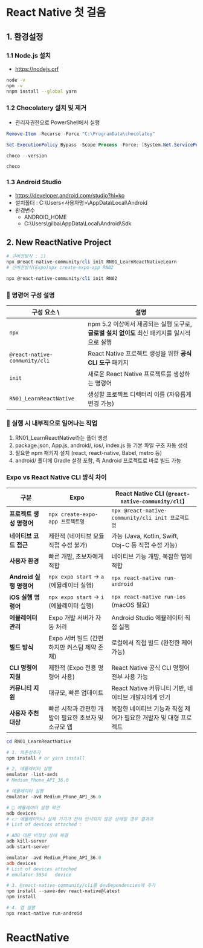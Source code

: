 # React Native 첫 걸음
## 1. 환경설정
### 1.1 Node.js 설치
* https://nodejs.orf
```bash
node -v
npm -v
nnpm install --global yarn
```

### 1.2 Chocolatery 설치 및 제거
* 관리자권한으로 PowerShell에서 실행

```powershell
Remove-Item -Recurse -Force "C:\ProgramData\chocolatey"

Set-ExecutionPolicy Bypass -Scope Process -Force; [System.Net.ServicePointManager]::SecurityProtocol = [System.Net.ServicePointManager]::SecurityProtocol -bor 3072; iex ((New-Object System.Net.WebClient).DownloadString('https://community.chocolatey.org/install.ps1'))

choco --version

choco
```

### 1.3 Android Studio
* https://developer.android.com/studio?hl=ko
* 설치폴더 : C:\Users\<사용자명>\AppData\Local\Android
* 환경변수
  - ANDROID_HOME
  - C:\Users\gilba\AppData\Local\Android\Sdk

## 2. New ReactNative Project

```powershell
# 구버전방식 : 1) 
npx @react-native-community/cli init RN01_LearnReactNativeLearn
# 신버전방식(Expo)npx create-expo-app RN02

npx @react-native-community/cli init RN02
```
### 🧩 명령어 구성 설명
| 구성 요소      \                   | 설명                                                        |
| ----------------------------- | --------------------------------------------------------- |
| `npx`                         | npm 5.2 이상에서 제공되는 실행 도구로, **글로벌 설치 없이도** 최신 패키지를 일시적으로 실행 |
| `@react-native-community/cli` | React Native 프로젝트 생성을 위한 **공식 CLI 도구** 패키지                |
| `init`                        | 새로운 React Native 프로젝트를 생성하는 명령어                           |
| `RN01_LearnReactNative`       | 생성할 프로젝트 디렉터리 이름 (자유롭게 변경 가능)                             |

### 🔧 실행 시 내부적으로 일어나는 작업
1. RN01_LearnReactNative라는 폴더 생성
1. package.json, App.js, android/, ios/, index.js 등 기본 파일 구조 자동 생성
1. 필요한 npm 패키지 설치 (react, react-native, Babel, metro 등)
1. android/ 폴더에 Gradle 설정 포함, 즉 Android 프로젝트로 바로 빌드 가능

### Expo vs React Native CLI 방식 차이
| 구분                 | Expo                              | React Native CLI (`@react-native-community/cli`) |
| ------------------ | --------------------------------- | ------------------------------------------------ |
| **프로젝트 생성 명령어**    | `npx create-expo-app 프로젝트명`       | `npx @react-native-community/cli init 프로젝트명`     |
| **네이티브 코드 접근**     | 제한적 (네이티브 모듈 직접 수정 불가)            | 가능 (Java, Kotlin, Swift, Obj-C 등 직접 수정 가능)       |
| **사용자 환경**         | 빠른 개발, 초보자에게 적합                   | 네이티브 기능 개발, 복잡한 앱에 적합                            |
| **Android 실행 명령어** | `npx expo start` → `a` (에뮬레이터 실행) | `npx react-native run-android`                   |
| **iOS 실행 명령어**     | `npx expo start` → `i` (에뮬레이터 실행) | `npx react-native run-ios` (macOS 필요)            |
| **에뮬레이터 관리**       | Expo 개발 서버가 자동 처리                 | Android Studio 에뮬레이터 직접 실행                       |
| **빌드 방식**          | Expo 서버 빌드 (간편하지만 커스텀 제약 존재)      | 로컬에서 직접 빌드 (완전한 제어 가능)                           |
| **CLI 명령어 지원**     | 제한적 (Expo 전용 명령어 사용)              | React Native 공식 CLI 명령어 전부 사용 가능                 |
| **커뮤니티 지원**        | 대규모, 빠른 업데이트                      | React Native 커뮤니티 기반, 네이티브 개발자에게 인기              |
| **사용자 추천 대상**      | 빠른 시작과 간편한 개발이 필요한 초보자 및 소규모 앱    | 복잡한 네이티브 기능과 직접 제어가 필요한 개발자 및 대형 프로젝트            |



```powershell
cd RN01_LearnReactNative

# 1. 의존성추가
npm install # or yarn install

# 2, 에뮬레이터 실행
emulator -list-avds
# Medium_Phone_API_36.0

# 에뮬레이터 실행
emulator -avd Medium_Phone_API_36.0

# 🧪 에뮬레이터 실행 확인
adb devices
# 👉 에뮬레이터나 실제 기기가 전혀 인식되지 않은 상태일 경우 결과과
# List of devices attached : 

# ADB 데몬 비정상 상태 해결
adb kill-server
adb start-server

emulator -avd Medium_Phone_API_36.0
adb devices
# List of devices attached
# emulator-5554   device

# 3. @react-native-community/cli를 devDependencies에 추가
npm install --save-dev react-native@latest
npm install

# 4. 앱 실행
npx react-native run-android
```
# ReactNative
